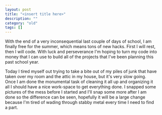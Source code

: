 ```yaml
---
layout: post
title: "<insert title here>"
description: ""
category: "old"
tags: []
---
```



With the end of a very inconsequential last couple of days of school, I am finally free for the summer, which means tons of new hacks. First I will rest, then I will code. With luck and perseverance I'm hoping to turn my code into money that I can use to build all of the projects that I've been planning this past school year.

Today I tired myself out trying to take a bite out of my piles of junk that have taken over my room and the attic in my house, but it's very slow going. Once I am done the monumental task of cleaning it all up and organizing it all I should have a nice work-space to get everything done. I snapped some pictures of the mess before I started and I'll snap some more after I am done so the difference can be seen, hopefully it will be a large change because I'm tired of wading through stabby metal every time I need to find a part.
